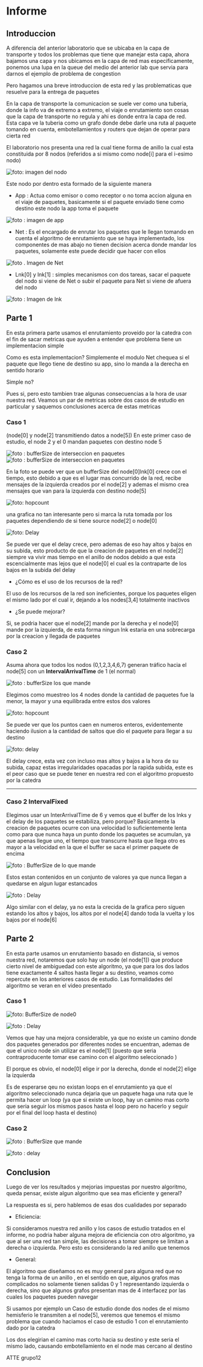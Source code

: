# Informe 

## Introduccion 
A diferencia del anterior laboratorio que se ubicaba en la capa de transporte y todos los problemas que tiene que manejar esta capa, ahora bajamos una capa y nos ubicamos en la capa de red mas especificamente, ponemos una lupa en la queue del medio del anterior lab que servia para darnos el ejemplo de problema de congestion

Pero hagamos una breve introduccion de esta red y las problematicas que resuelve para la entrega de paquetes

En la capa de transporte la comunicacion se suele ver como una tuberia, donde la info va de extremo a extremo, el viaje o enrutamiento son cosas que la capa de transporte no regula y ahi es donde entra la capa de red. Esta capa ve la tuberia como un grafo donde debe darle una ruta al paquete tomando en cuenta, embotellamientos y routers que dejan de operar para cierta red 

El laboratorio nos presenta una red la cual tiene forma de anillo la cual esta constituida por 8 nodos (referidos a si mismo como node[i] para el i-esimo nodo)

![foto: imagen del nodo](images/screenshots/Nodo.png)

Este nodo por dentro esta formado de la siguiente manera 

* App : Actua como emisor o como receptor o no toma accion alguna en el viaje de paquetes, basicamente si el paquete enviado tiene como destino este nodo la app toma el paquete 

![foto : imagen de app](/images/screenshots/App.png)

* Net : Es el encargado de enrutar los paquetes que le llegan tomando en cuenta el algoritmo de enrutamiento que se haya implementado, los componentes de mas abajo no tienen decision acerca donde mandar los paquetes, solamente este puede decidir que hacer con ellos

![foto . Imagen de Net](/images/screenshots/net.png)

* Lnk[0] y lnk[1] : simples mecanismos con dos tareas, sacar el paquete del nodo si viene de Net o subir el paquete para Net si viene de afuera del nodo

![foto : Imagen de lnk](/images/screenshots/Lnk.png)

## Parte 1 
En esta primera parte usamos el enrutamiento proveido por la catedra con el fin de sacar metricas que ayuden a entender que problema tiene un implementacion simple 

Como es esta implementacion? Simplemente el modulo Net chequea si el paquete que llego tiene de destino su app, sino lo manda a la derecha en sentido horario 

Simple no? 

Pues si, pero esto tambien trae algunas consecuencias a la hora de usar nuestra red. Veamos un par de metricas sobre dos casos de estudio en particular y saquemos conclusiones acerca de estas metricas 

### Caso 1 
(node[0] y node[2] transmitiendo datos a node[5])
En este primer caso de estudio, el node 2 y el 0 mandan paquetes con destino node 5 

![foto : bufferSize de interseccion en paquetes](/images/Sin%20algoritmo/Caso1/BufferSizeNode0e.png)
![foto : bufferSize de interseccion en paquetes](/images/Sin%20algoritmo/Caso1/BufferSizeNode2e.png)

En la foto se puede ver que un bufferSize del node[0]lnk[0] crece con el tiempo, esto debido a que es el lugar mas concurrido de la red, recibe mensajes de la izquierda creados por el node[2] y ademas el mismo crea mensajes que van para la izquierda con destino node[5]


![foto: hopcount](/images/Sin%20algoritmo/Caso1/CantHopse.png)

una grafica no tan interesante pero si marca la ruta tomada por los paquetes dependiendo de si tiene source node[2] o node[0] 

![foto: Delay](/images/Sin%20algoritmo/Caso1/Delaye.png)

Se puede ver que el delay crece, pero ademas de eso hay altos y bajos en su subida, esto producto de que la creacion de paquetes en el node[2] siempre va vivir mas tiempo en el anillo de nodos debido a que esta escencialmente mas lejos que el node[0] el cual es la contraparte de los bajos en la subida del delay 

- ¿Cómo es el uso de los recursos de la red? 

El uso de los recursos de la red son ineficientes, porque los paquetes eligen el mismo lado por el cual ir, dejando a los nodes[3,4]
totalmente inactivos 

- ¿Se puede mejorar?

Si, se podria hacer que el node[2] mande por la derecha y el node[0] mande por la izquierda, de esta forma ningun lnk estaria en una sobrecarga por la creacion y llegada de paquetes 

### Caso 2 
Asuma ahora que todos los nodos (0,1,2,3,4,6,7) generan tráfico hacia el node[5] con un **IntervalArrivalTime** de 1 (el normal)

![foto : bufferSize los que mande](/images/Sin%20algoritmo/Caso2IntervalNormal/BuffersCombined.png)

Elegimos como muestreo los 4 nodes donde la cantidad de paquetes fue la menor, la mayor y una equilibrada entre estos dos valores 


![foto: hopcount](/images/Sin%20algoritmo/Caso2IntervalNormal/CantHopse.png)

Se puede ver que los puntos caen en numeros enteros, evidentemente haciendo ilusion a la cantidad de saltos que dio el paquete para llegar a su destino 


![foto: delay](/images/Sin%20algoritmo/Caso2IntervalNormal/Delaye.png)

El delay crece, esta vez con incluso mas altos y bajos a la hora de su subida, capaz estas irregularidades opacadas por la rapida subida, este es el peor caso que se puede tener en nuestra red con el algoritmo propuesto por la catedra

---
### Caso 2 IntervalFixed

Elegimos usar un InterArrivalTime de 6 y vemos que el buffer de los lnks y el delay de los paquetes se estabiliza, pero porque? Basicamente la creacion de paquetes ocurre con una velocidad lo suficientemente lenta como para que nunca haya un punto donde los paquetes se acumulan, ya que apenas llegue uno, el tiempo que transcurre hasta que llega otro es mayor a la velocidad en la que el buffer se saca el primer paquete de encima 


![foto : BufferSize de lo que mande](/images/Sin%20algoritmo/Caso2IntervaledFixed/BuffersCombined.png)

Estos estan contenidos en un conjunto de valores ya que nunca llegan a quedarse en algun lugar estancados 

![foto : Delay](/images/Sin%20algoritmo/Caso2IntervaledFixed/Delaye.png)

Algo similar con el delay, ya no esta la crecida de la grafica pero siguen estando los altos y bajos, los altos por el node[4] dando toda la vuelta y los bajos por el node[6]

## Parte 2
En esta parte usamos un enrutamiento basado en distancia, si vemos nuestra red, notaremos que solo hay un node (el node[1]) que produce cierto nivel de ambiguedad con este algoritmo, ya que para los dos lados tiene exactamente 4 saltos hasta llegar a su destino, veamos como repercute en los anteriores casos de estudio. Las formalidades del algoritmo se veran en el video presentado

### Caso 1

![foto: BufferSize de node0](/images/Con%20Algoritmo/Caso1/BufferSizeNode0e.png)

![foto : Delay](/images/Con%20Algoritmo/Caso1/Delaye.png)

Vemos que hay una mejora considerable, ya que no existe un camino donde dos paquetes generados por diferentes nodes se encuentran, ademas de que el unico node sin utilizar es el node[1] (puesto que seria contraproducente tomar ese camino con el algoritmo seleccionado )

El porque es obvio, el node[0] elige ir por la derecha, donde el node[2] elige la izquierda 

Es de esperarse qeu no existan loops en el enrutamiento ya que el algoritmo seleccionado nunca dejaria que un paquete haga una ruta que le permita hacer un loop (ya que si existe un loop, hay un camino mas corto que seria seguir los mismos pasos hasta el loop pero no hacerlo y seguir por el final del loop hasta el destino)


### Caso 2 

![foto : BufferSize que mande](/images/Con%20Algoritmo/Caso2IntervalNormal/BuffersCombined.png)

![foto : delay](/images/Con%20Algoritmo/Caso2IntervalNormal/Delaye.png)


## Conclusion

Luego de ver los resultados y mejorias impuestas por nuestro algoritmo, queda pensar, existe algun algoritmo que sea mas eficiente y general? 

La respuesta es si, pero hablemos de esas dos cualidades por separado 


- Eficiencia:

Si consideramos nuestra red anillo y los casos de estudio tratados en el informe, no podria haber alguna mejora de eficiencia con otro algoritmo, ya que al ser una red tan simple, las decisiones a tomar siempre se limitan a derecha o izquierda. Pero esto es considerando la red anillo que tenemos 

- General: 

El algoritmo que diseñamos no es muy general para alguna red que no tenga la forma de un anillo , en el sentido en que, algunos grafos mas complicados no solamente tienen salidas 0 y 1 representando izquierda o derecha, sino que algunos grafos presentan mas de 4 interfacez por las cuales los paquetes pueden navegar

Si usamos por ejemplo un Caso de estudio donde dos nodes de el mismo hemisferio le transmiten a el node[5], veremos que tenemos el mismo problema que cuando haciamos el caso de estudio 1 con el enrutamiento dado por la catedra

Los dos elegirian el camino mas corto hacia su destino y este seria el mismo lado, causando embotellamiento en el node mas cercano al destino 


ATTE grupo12 
